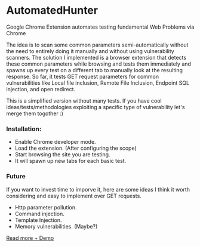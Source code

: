 # AutomatedHunter
Google Chrome Extension automates testing fundamental Web Problems via Chrome

The idea is to scan some common parameters semi-automatically without the need to entirely doing it manually and without using vulnerability scanners. The solution I implemented is a browser extension that detects these common parameters while browsing and tests them immediately and spawns up every test on a different tab to manually look at the resulting response. So far, it tests GET request parameters for common vulnerabilities like Local file inclusion, Remote File Inclusion, Endpoint SQL injection, and open redirect. 


This is a simplified version without many tests. If you have cool ideas/tests/methodologies exploiting a specific type of vulnerability let's merge them togother :)

### Installation:
- Enable Chrome developer mode.
- Load the extension. (After configuring the scope)
- Start browsing the site you are testing.
- It will spawn up new tabs for each basic test.

### Future
If you want to invest time to imporve it, here are some ideas I think it worth considering and easy to implement over GET requests.
- Http parameter pollution.
- Command injection.
- Template Injection.
- Memory vulnerabilities. (Maybe?)

[Read more + Demo](https://mohad.red/AutoHunter)
